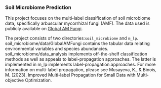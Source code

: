 ### Soil Microbiome Prediction

This project focuses on the multi-label classification of soil microbiome data, specifically arbuscular mycorrhizal fungi (AMF).
The data used is publicly available on [Global AM Fungi](https://globalamfungi.com/). 

The project consists of two directories:`soil_microbiome` and `m_lp`.
soil_microbiome/data/GlobalAMFungi contains the tabular data relating environmental variables and species abundancies.
soil_microbiome/data_analysis implements off-the-shelf classification methods as well as appeals to label-propagation 
approaches. The latter is implemented in m_lp implements label-propagation approaches. For more information on multi-label 
propagation, please see Musayeva, K., & Binois, M. (2023). Improved Multi-label Propagation for Small Data with Multi-objective Optimization. 

